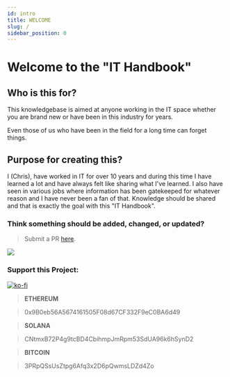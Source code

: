 ```yaml
---
id: intro
title: WELCOME
slug: /
sidebar_position: 0
---
```


# Welcome to the "IT Handbook"

## Who is this for?
This knowledgebase is aimed at anyone working in the IT space whether you are brand new or have been in this industry for years.

Even those of us who have been in the field for a long time can forget things.

## Purpose for creating this?
I (Chris), have worked in IT for over 10 years and during this time I have learned a lot and have always felt like sharing what I've learned.
I also have seen in various jobs where information has been gatekeeped for whatever reason and I have never been a fan of that.
Knowledge should be shared and that is exactly the goal with this "IT Handbook".

### Think something should be added, changed, or updated?
> Submit a PR [here](https://github.com/IT-Handbook/kb/pulls).

![](https://media4.giphy.com/media/ErFoSzJp8wWB2/giphy.gif)

### Support this Project:
[![ko-fi](https://ko-fi.com/img/githubbutton_sm.svg)](https://ko-fi.com/ohitsjudd)

> **ETHEREUM**

> 0x9B0eb56A5674161505F08d67CF332F9eC0BA6d49

> **SOLANA**

> CNtmxB72P4g9tcBD4CbihmpJmRpm53SdUA96k6hSynD2

> **BITCOIN**

> 3PRpQSsUsZtpg6Afq3x2D6pQwmsLDZd4Zo